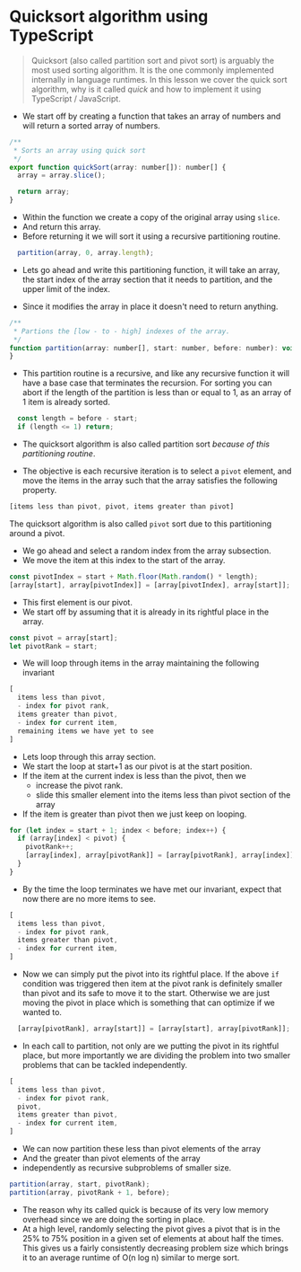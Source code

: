 # Quicksort algorithm using TypeScript
> Quicksort (also called partition sort and pivot sort) is arguably the most used sorting algorithm. It is the one commonly implemented internally in language runtimes. In this lesson we cover the quick sort algorithm, why is it called *quick* and how to implement it using TypeScript / JavaScript.

* We start off by creating a function that takes an array of numbers and will return a sorted array of numbers.

```js
/**
 * Sorts an array using quick sort
 */
export function quickSort(array: number[]): number[] {
  array = array.slice();

  return array;
}
```
* Within the function we create a copy of the original array using `slice`.
* And return this array.
* Before returning it we will sort it using a recursive partitioning routine.

```js
  partition(array, 0, array.length);
```

* Lets go ahead and write this partitioning function, it will take an array, the start index of the array section that it needs to partition, and the upper limit of the index.

* Since it modifies the array in place it doesn't need to return anything.

```js
/**
 * Partions the [low - to - high] indexes of the array.
 */
function partition(array: number[], start: number, before: number): void {
}
```

* This partition routine is a recursive, and like any recursive function it will have a base case that terminates the recursion. For sorting you can abort if the length of the partition is less than or equal to 1, as an array of 1 item is already sorted.

```js
  const length = before - start;
  if (length <= 1) return;
```

* The quicksort algorithm is also called partition sort *because of this partitioning routine*.

* The objective is each recursive iteration is to select a `pivot` element, and move the items in the array such that the array satisfies the following property.
```js
[items less than pivot, pivot, items greater than pivot]
```
The quicksort algorithm is also called `pivot` sort due to this partitioning around a pivot.

* We go ahead and select a random index from the array subsection.
* We move the item at this index to the start of the array.
```js
const pivotIndex = start + Math.floor(Math.random() * length);
[array[start], array[pivotIndex]] = [array[pivotIndex], array[start]];
```

* This first element is our pivot.
* We start off by assuming that it is already in its rightful place in the array.
```js
const pivot = array[start];
let pivotRank = start;
```

* We will loop through items in the array maintaining the following invariant
```js
[
  items less than pivot,
  - index for pivot rank,
  items greater than pivot,
  - index for current item,
  remaining items we have yet to see
]
```

* Lets loop through this array section.
* We start the loop at start+1 as our pivot is at the start position.
* If the item at the current index is less than the pivot, then we
  - increase the pivot rank.
  - slide this smaller element into the items less than pivot section of the array
* If the item is greater than pivot then we just keep on looping.
```js
for (let index = start + 1; index < before; index++) {
  if (array[index] < pivot) {
    pivotRank++;
    [array[index], array[pivotRank]] = [array[pivotRank], array[index]];
  }
}
```
* By the time the loop terminates we have met our invariant, expect that now there are no more items to see.

```js
[
  items less than pivot,
  - index for pivot rank,
  items greater than pivot,
  - index for current item,
]
```
* Now we can simply put the pivot into its rightful place. If the above `if` condition was triggered then item at the pivot rank is definitely smaller than pivot and its safe to move it to the start. Otherwise we are just moving the pivot in place which is something that can optimize if we wanted to.
```js
  [array[pivotRank], array[start]] = [array[start], array[pivotRank]];
```
* In each call to partition, not only are we putting the pivot in its rightful place, but more importantly we are dividing the problem into two smaller problems that can be tackled independently.
```js
[
  items less than pivot,
  - index for pivot rank,
  pivot,
  items greater than pivot,
  - index for current item,
]
```
* We can now partition these less than pivot elements of the array
* And the greater than pivot elements of the array
* independently as recursive subproblems of smaller size.
```js
partition(array, start, pivotRank);
partition(array, pivotRank + 1, before);
```

* The reason why its called quick is because of its very low memory overhead since we are doing the sorting in place.
* At a high level, randomly selecting the pivot gives a pivot that is in the 25% to 75% position in a given set of elements at about half the times. This gives us a fairly consistently decreasing problem size which brings it to an average runtime of O(n log n) similar to merge sort.
